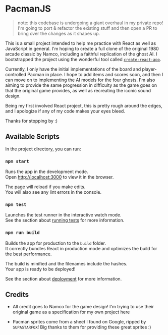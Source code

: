# PacmanJS 

>note: this codebase is undergoing a giant overhaul in my private repo! I'm going to port & refactor the existing stuff and then open a PR to bring over the changes as it shapes up. 

This is a small project intended to help me practice with React as well as JavaScript in general. I'm hoping to create a full clone of the original 1980 arcade classic by Namco, including a faithful replication of the ghost AI. I bootstrapped the project using the wonderful tool called [`create-react-app`](https://github.com/facebook/create-react-app).

Currently, I only have the initial implementations of the board and player-controlled Pacman in place. I hope to add items and scores soon, and then I can move on to implementing the AI models for the four ghosts. I'm also aiming to provide the same progression in difficulty as the game goes on that the original game provides, as well as recreating the iconic sound design.

Being my first involved React project, this is pretty rough around the edges, and I apologize if any of my code makes your eyes bleed.

Thanks for stopping by :)


## Available Scripts

In the project directory, you can run:

### `npm start`

Runs the app in the development mode.\
Open [http://localhost:3000](http://localhost:3000) to view it in the browser.

The page will reload if you make edits.\
You will also see any lint errors in the console.

### `npm test`

Launches the test runner in the interactive watch mode.\
See the section about [running tests](https://facebook.github.io/create-react-app/docs/running-tests) for more information.

### `npm run build`

Builds the app for production to the `build` folder.\
It correctly bundles React in production mode and optimizes the build for the best performance.

The build is minified and the filenames include the hashes.\
Your app is ready to be deployed!

See the section about [deployment](https://facebook.github.io/create-react-app/docs/deployment) for more information.

## Credits

- All credit goes to Namco for the game design! I'm trying to use their original game as a specification for my own project here

- Pacman sprites come from a sheet I found on Google, ripped by `SUPASTARFOX`! Big thanks to them for providing these great sprites :)

